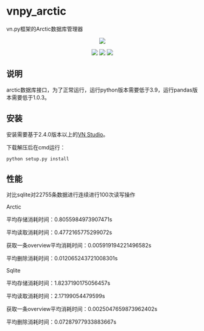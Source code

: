 # vnpy_arctic
vn.py框架的Arctic数据库管理器

<p align="center">
  <img src ="https://vnpy.oss-cn-shanghai.aliyuncs.com/vnpy-logo.png"/>
</p>

<p align="center">
    <img src ="https://img.shields.io/badge/version-1.0.0-blueviolet.svg"/>
    <img src ="https://img.shields.io/badge/platform-linux|windows|mac-yellow.svg"/>
    <img src ="https://img.shields.io/badge/python-3.7-blue.svg" />
</p>

## 说明

arctic数据库接口，为了正常运行，运行python版本需要低于3.9，运行pandas版本需要低于1.0.3。

## 安装

安装需要基于2.4.0版本以上的[VN Studio](https://www.vnpy.com)。

下载解压后在cmd运行：

```
python setup.py install
```

## 性能

对比sqlite对22755条数据进行连续进行100次读写操作

Arctic

平均存储消耗时间：0.8055984973907471s

平均读取消耗时间：0.4772165775299072s

获取一条overview平均消耗时间：0.005919194221496582s

平均删除消耗时间：0.012065243721008301s

Sqlite

平均存储消耗时间：1.8237190175056457s

平均读取消耗时间：2.17199054479599s

获取一条overview平均消耗时间：0.0025047659873962402s

平均删除消耗时间：0.07287977933883667s
